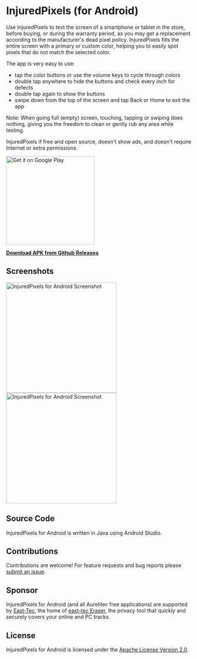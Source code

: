 # InjuredPixels (for Android)

Use InjuredPixels to test the screen of a smartphone or tablet in the store, before buying, or during the warranty period, as you may get a replacement according to the manufacturer's dead pixel policy. InjuredPixels fills the entire screen with a primary or custom color, helping you to easily spot pixels that do not match the selected color. 

The app is very easy to use: 

- tap the color buttons or use the volume keys to cycle through colors
- double tap anywhere to hide the buttons and check every inch for defects
- double tap again to show the buttons
- swipe down from the top of the screen and tap Back or Home to exit the app

Note: When going full (empty) screen, touching, tapping or swiping does nothing, giving you the freedom to clean or gently rub any area while testing.

InjuredPixels if free and open source, doesn't show ads, and doesn't require Internet or extra permissions.

<a href='https://play.google.com/store/apps/details?id=com.aurelitec.injuredpixels'>
  <img alt='Get it on Google Play' src='https://play.google.com/intl/en_us/badges/images/generic/en_badge_web_generic.png' width="240"/>
</a>

**[Download APK from Github Releases](https://github.com/aurelitec/injuredpixels-android/releases/latest)**

## Screenshots

<a href="https://cloud.githubusercontent.com/assets/19592808/23361631/4d7ddcb4-fcfa-11e6-9032-c3493415022f.png" target="_blank">
  <img src="https://cloud.githubusercontent.com/assets/19592808/23361631/4d7ddcb4-fcfa-11e6-9032-c3493415022f.png" width="300" 
  alt="InjuredPixels for Android Screenshot"/>
</a>
<a href="https://cloud.githubusercontent.com/assets/19592808/23367648/a9ce34e6-fd13-11e6-8d60-4e601a742f2a.png" target="_blank">
  <img src="https://cloud.githubusercontent.com/assets/19592808/23367648/a9ce34e6-fd13-11e6-8d60-4e601a742f2a.png" width="300" 
  alt="InjuredPixels for Android Screenshot"/>
</a>

## Source Code

InjuredPixels for Android is written in Java using Android Studio.

## Contributions

Contributions are welcome! For feature requests and bug reports please [submit an issue](https://github.com/aurelitec/injuredpixels-android/issues).

## Sponsor

InjuredPixels for Android (and all Aurelitec free applications) are supported by [East-Tec](http://www.east-tec.com), the home of [east-tec Eraser](http://www.east-tec.com/eraser/), the privacy tool that quickly and securely covers your online and PC tracks.

## License

InjuredPixels for Android is licensed under the [Apache License Version 2.0](LICENSE).
